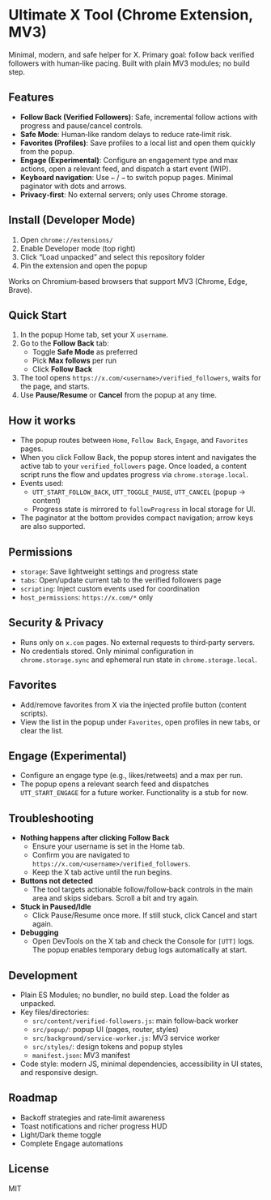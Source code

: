 # Ultimate X Tool (Chrome Extension, MV3)

Minimal, modern, and safe helper for X. Primary goal: follow back verified followers with human‑like pacing. Built with plain MV3 modules; no build step.

## Features

- **Follow Back (Verified Followers)**: Safe, incremental follow actions with progress and pause/cancel controls.
- **Safe Mode**: Human‑like random delays to reduce rate‑limit risk.
- **Favorites (Profiles)**: Save profiles to a local list and open them quickly from the popup.
- **Engage (Experimental)**: Configure an engagement type and max actions, open a relevant feed, and dispatch a start event (WIP).
- **Keyboard navigation**: Use `←` / `→` to switch popup pages. Minimal paginator with dots and arrows.
- **Privacy‑first**: No external servers; only uses Chrome storage.

## Install (Developer Mode)

1. Open `chrome://extensions/`
2. Enable Developer mode (top right)
3. Click “Load unpacked” and select this repository folder
4. Pin the extension and open the popup

Works on Chromium‑based browsers that support MV3 (Chrome, Edge, Brave).

## Quick Start

1. In the popup Home tab, set your X `username`.
2. Go to the **Follow Back** tab:
   - Toggle **Safe Mode** as preferred
   - Pick **Max follows** per run
   - Click **Follow Back**
3. The tool opens `https://x.com/<username>/verified_followers`, waits for the page, and starts.
4. Use **Pause/Resume** or **Cancel** from the popup at any time.

## How it works

- The popup routes between `Home`, `Follow Back`, `Engage`, and `Favorites` pages.
- When you click Follow Back, the popup stores intent and navigates the active tab to your `verified_followers` page. Once loaded, a content script runs the flow and updates progress via `chrome.storage.local`.
- Events used:
  - `UTT_START_FOLLOW_BACK`, `UTT_TOGGLE_PAUSE`, `UTT_CANCEL` (popup → content)
  - Progress state is mirrored to `followProgress` in local storage for UI.
- The paginator at the bottom provides compact navigation; arrow keys are also supported.

## Permissions

- `storage`: Save lightweight settings and progress state
- `tabs`: Open/update current tab to the verified followers page
- `scripting`: Inject custom events used for coordination
- `host_permissions`: `https://x.com/*` only

## Security & Privacy

- Runs only on `x.com` pages. No external requests to third‑party servers.
- No credentials stored. Only minimal configuration in `chrome.storage.sync` and ephemeral run state in `chrome.storage.local`.

## Favorites

- Add/remove favorites from X via the injected profile button (content scripts).
- View the list in the popup under `Favorites`, open profiles in new tabs, or clear the list.

## Engage (Experimental)

- Configure an engage type (e.g., likes/retweets) and a max per run.
- The popup opens a relevant search feed and dispatches `UTT_START_ENGAGE` for a future worker. Functionality is a stub for now.

## Troubleshooting

- **Nothing happens after clicking Follow Back**
  - Ensure your username is set in the Home tab.
  - Confirm you are navigated to `https://x.com/<username>/verified_followers`.
  - Keep the X tab active until the run begins.
- **Buttons not detected**
  - The tool targets actionable follow/follow‑back controls in the main area and skips sidebars. Scroll a bit and try again.
- **Stuck in Paused/Idle**
  - Click Pause/Resume once more. If still stuck, click Cancel and start again.
- **Debugging**
  - Open DevTools on the X tab and check the Console for `[UTT]` logs. The popup enables temporary debug logs automatically at start.

## Development

- Plain ES Modules; no bundler, no build step. Load the folder as unpacked.
- Key files/directories:
  - `src/content/verified-followers.js`: main follow‑back worker
  - `src/popup/`: popup UI (pages, router, styles)
  - `src/background/service-worker.js`: MV3 service worker
  - `src/styles/`: design tokens and popup styles
  - `manifest.json`: MV3 manifest
- Code style: modern JS, minimal dependencies, accessibility in UI states, and responsive design.

## Roadmap

- Backoff strategies and rate‑limit awareness
- Toast notifications and richer progress HUD
- Light/Dark theme toggle
- Complete Engage automations

## License

MIT
